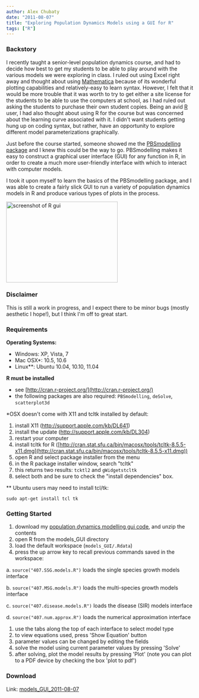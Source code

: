 ```yaml
---
author: Alex Chubaty
date: "2011-08-07"
title: "Exploring Population Dynamics Models using a GUI for R"
tags: ["R"]
---
```


### Backstory

I recently taught a senior-level population dynamics course, and had to decide how best to get my students to be able to play around with the various models we were exploring in class. I ruled out using Excel right away and thought about using <a href="http://www.wolfram.com/mathematica/">Mathematica</a> because of its wonderful plotting capabilities and relatively-easy to learn syntax. However, I felt that it would be more trouble that it was worth to try to get either a site license for the students to be able to use the computers at school, as I had ruled out asking the students to purchase their own student copies. Being an avid <a href="http://www.r-project.org">R</a> user, I had also thought about using R for the course but was concerned about the learning curve associated with it. I didn't want students getting hung up on coding syntax, but rather, have an opportunity to explore different model parameterizations graphically.

Just before the course started, someone showed me the <a href="http://cran.r-project.org/web/packages/PBSmodelling/index.html">PBSmodelling package</a> and I knew this could be the way to go. PBSmodelling makes it easy to construct a graphical user interface (GUI) for any function in R, in order to create a much more user-friendly interface with which to interact with computer models.

I took it upon myself to learn the basics of the PBSmodelling package, and I was able to create a fairly slick GUI to run a variety of population dynamics models in R and produce various types of plots in the process.

<a href="/uploads/2013/04/screenshot.png"><img alt="screenshot of R gui" src="/uploads/2013/04/screenshot-300x217.png" width="300" height="217" /></a>

### Disclaimer

This is still a work in progress, and I expect there to be minor bugs (mostly aesthetic I hope!), but I think I'm off to great start.

### Requirements

**Operating Systems:**

- Windows: XP, Vista, 7
- Mac OSX*: 10.5, 10.6
- Linux**: Ubuntu 10.04, 10.10, 11.04

**R must be installed**

- see [http://cran.r-project.org/](http://cran.r-project.org/)
- the following packages are also required: `PBSmodelling`, `deSolve`, `scatterplot3d`

\*OSX doesn't come with X11 and tcltk installed by default:

1. install X11 (<a href="http://support.apple.com/kb/DL641">http://support.apple.com/kb/DL641</a>)
1. install the update (<a href="http://support.apple.com/kb/DL304">http://support.apple.com/kb/DL304</a>)
1. restart your computer
1. install tcltk for R ([http://cran.stat.sfu.ca/bin/macosx/tools/tcltk-8.5.5-x11.dmg](http://cran.stat.sfu.ca/bin/macosx/tools/tcltk-8.5.5-x11.dmg))
1. open R and select package installer from the menu
1. in the R package installer window, search "tcltk"
1. this returns two results: `tcktl2` and `gWidgetstcltk`
1. select both and be sure to check the "install dependencies" box.

\*\* Ubuntu users may need to install tcl/tk:

`sudo apt-get install tcl tk`

### Getting Started

1. download my [population dynamics modelling gui code](/uploads/2011/08/models_GUI_2011-08-07.zip), and unzip the contents
1. open R from the models_GUI directory
1. load the default workspace (`models_GUI/.Rdata`)
1. press the up arrow key to recall previous commands saved in the workspace:

  a. `source("407.SSG.models.R")` loads the single species growth models interface

  b. `source("407.MSG.models.R")` loads the multi-species growth models interface

  c. `source("407.disease.models.R")` loads the disease (SIR) models interface

  d. `source("407.num.approx.R")` loads the numerical approximation interface

1. use the tabs along the top of each interface to select model type
1. to view equations used, press 'Show Equation' button
1. parameter values can be changed by editing the fields
1. solve the model using current parameter values by pressing 'Solve'
1. after solving, plot the model results by pressing 'Plot' (note you can plot to a PDF device by checking the box 'plot to pdf')

### Download

Link: [models_GUI_2011-08-07](/uploads/2011/08/models_GUI_2011-08-07.zip)
